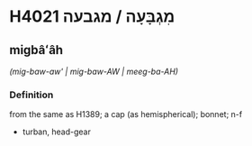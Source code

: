 # H4021 מִגְבָּעָה / מגבעה

## migbâʻâh

_(mig-baw-aw' | miɡ-baw-AW | meeɡ-ba-AH)_

### Definition

from the same as H1389; a cap (as hemispherical); bonnet; n-f

- turban, head-gear
